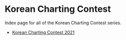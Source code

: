 # Korean Charting Contest

Index page for all of the Korean Charting Contest series.

- [Korean Charting Contest 2021](1)
